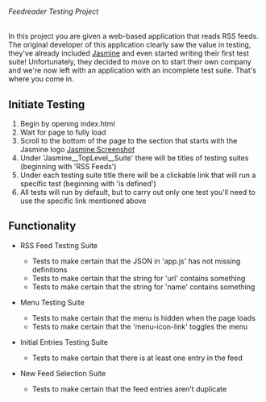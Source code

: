 ###### Feedreader Testing Project

In this project you are given a web-based application that reads RSS feeds. The original developer of this application clearly saw the value in testing, they've already included [Jasmine](http://jasmine.github.io/) and even started writing their first test suite! Unfortunately, they decided to move on to start their own company and we're now left with an application with an incomplete test suite. That's where you come in.

## Initiate Testing
1. Begin by opening index.html
2. Wait for page to fully load
3. Scroll to the bottom of the page to the section that starts with the Jasmine logo
[Jasmine Screenshot](jasmineScreenshot.png)
4. Under 'Jasmine__TopLevel__Suite' there will be titles of testing suites (beginning with 'RSS Feeds')
5. Under each testing suite title there will be a clickable link that will run a specific test (beginning with 'is defined')
6. All tests will run by default, but to carry out only one test you'll need to use the specific link mentioned above


## Functionality

* RSS Feed Testing Suite
	* Tests to make certain that the JSON in 'app.js' has not missing definitions
	* Tests to make certain that the string for 'url' contains something
	* Tests to make certain that the string for 'name' contains something

* Menu Testing Suite
	* Tests to make certain that the menu is hidden when the page loads
	* Tests to make certain that the 'menu-icon-link' toggles the menu

* Initial Entries Testing Suite
	* Tests to make certain that there is at least one entry in the feed

* New Feed Selection Suite
	* Tests to make certain that the feed entries aren't duplicate